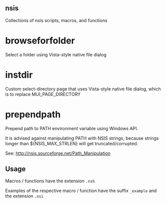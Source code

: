 nsis
----
Collections of nsis scripts, macros, and functions

browseforfolder
===============
Select a folder using Vista-style native file dialog

instdir
=======
Custom select-directory page that uses Vista-style native file dialog, which is to replace MUI_PAGE_DIRECTORY

prependpath
===========
Prepend path to PATH environment variable using Windows API.

It is advised against manipulating PATH with NSIS strings, because strings longer than ${NSIS_MAX_STRLEN} will get truncated/corrupted.

See: http://nsis.sourceforge.net/Path_Manipulation

Usage
-----
Macros / functions have the extension `.nsh`

Examples of the respective macro / function have the suffix `_example` and the extension `.nsi`